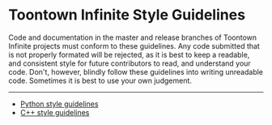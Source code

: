 Toontown Infinite Style Guidelines
==================================
Code and documentation in the master and release branches of Toontown Infinite projects must conform to these guidelines. Any code submitted that is not properly formated will be rejected, as it is best to keep a readable, and consistent style for future contributors to read, and understand your code. Don't, however, blindly follow these guidelines into writing unreadable code. Sometimes it is best to use your own judgement.

- - -

* [Python style guidelines](python-style.md)
* [C++ style guidelines](cxx-style.md)
